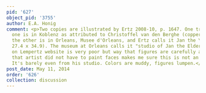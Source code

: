 ```yaml
---
pid: '627'
object_pid: '3755'
author: E.A. Honig
comment: <p>Two copies are illustrated by Ertz 2008-10, p. 1647. One truly terrible
  one is in Koblenz as attributed to Christoffel van den Berghe (copper, 17.5 x 26.7);
  the other is in Orleans, Musee d'Orleans, and Ertz calls it Jan the Younger (copper,
  27.4 x 34.9). The museum at Orleans calls it "studio of Jan the Elder."</p><p>Image
  on Lempertz website is very poor but way that figures are carefully arranged so
  that artist did not have to paint faces makes me sure this is not an autograph work.
  It's barely even from his studio. Colors are muddy, figures lumpen.</p>
post_date: May 11, 2014
order: '626'
collection: discussion
---
```

